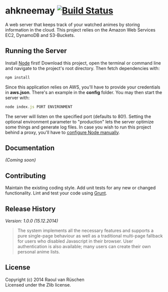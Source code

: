 # ahkneemay [![Build Status](https://travis-ci.org/raoul-van-rueschen-14-fhb/ahkneemay.svg)](http://travis-ci.org/raoul-van-rueschen-14-fhb/ahkneemay)

A web server that keeps track of your watched animes by storing information in the cloud. This project relies on the Amazon Web Services EC2, DynamoDB and S3-Buckets.

## Running the Server

Install [Node](http://nodejs.org/) first! Download this project, open the terminal or command line and navigate to the project's root directory. Then fetch dependencies with:

```javascript
npm install
```

Since this application relies on AWS, you'll have to provide your credentials in __aws.json__. There's an example in the __config__ folder. You may then start the server with:

```javascript
node index.js PORT ENVIRONMENT
```

The server will listen on the specified port (defaults to 80!). Setting the optional environment parameter to "production" lets the server optimize some things and generate log files. In case you wish to run this project behind a proxy, you'll have to [configure Node manually](http://jjasonclark.com/how-to-setup-node-behind-web-proxy).

## Documentation
_(Coming soon)_

## Contributing
Maintain the existing coding style. Add unit tests for any new or changed functionality. Lint and test your code using [Grunt](http://gruntjs.com/).

## Release History
_Version: 1.0.0 (15.12.2014)_
> The system implements all the necessary features and supports a pure single-page behaviour as well as a traditional multi-page fallback for users who disabled Javascript in their browser. User authentication is also available; many users can create their own personal anime lists.

## License
Copyright (c) 2014 Raoul van Rüschen  
Licensed under the Zlib license.
